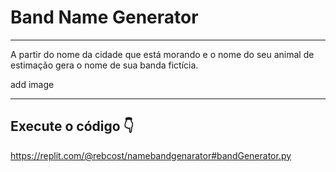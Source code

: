 # Band Name Generator 
<hr>

A partir do nome da cidade que está morando e o nome do seu animal de estimação gera o nome de sua banda fictícia.

add image 

<hr>

## Execute o código 👇

https://replit.com/@rebcost/namebandgenarator#bandGenerator.py

